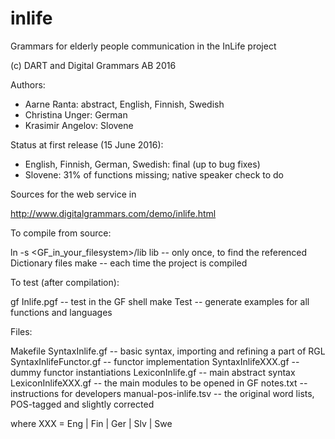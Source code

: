 # inlife
Grammars for elderly people communication in the InLife project

(c) DART and Digital Grammars AB 2016

Authors:
- Aarne Ranta: abstract, English, Finnish, Swedish
- Christina Unger: German
- Krasimir Angelov: Slovene


Status at first release (15 June 2016):
- English, Finnish, German, Swedish: final (up to bug fixes)
- Slovene: 31% of functions missing; native speaker check to do


Sources for the web service in

  http://www.digitalgrammars.com/demo/inlife.html 

To compile from source:

  ln -s <GF_in_your_filesystem>/lib lib  -- only once, to find the referenced Dictionary files
  make  -- each time the project is compiled

To test (after compilation):

  gf Inlife.pgf  -- test in the GF shell
  make Test      -- generate examples for all functions and languages

Files:

  Makefile
  SyntaxInlife.gf            -- basic syntax, importing and refining a part of RGL
  SyntaxInlifeFunctor.gf     -- functor implementation
  SyntaxInlifeXXX.gf         -- dummy functor instantiations
  LexiconInlife.gf           -- main abstract syntax
  LexiconInlifeXXX.gf        -- the main modules to be opened in GF 
  notes.txt                  -- instructions for developers
  manual-pos-inlife.tsv      -- the original word lists, POS-tagged and slightly corrected

where XXX = Eng | Fin | Ger | Slv | Swe



